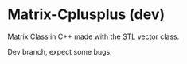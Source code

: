 # Matrix-Cplusplus (dev)
Matrix Class in C++ made with the STL vector class.

Dev branch, expect some bugs.
